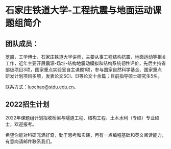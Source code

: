 # 石家庄铁道大学-工程抗震与地面运动课题组简介

## 团队成员：

[罗超](https://www.chaocompute.com/cv)，工学博士，石家庄铁道大学讲师，主要从事工程结构抗震，地面运动等相关工作，近年主要开展震源-场址-结构地震动模拟和结构系统韧性评价，先后主持省部级项目3项，国家重点实验室自主课题1项，参与国家自然科学基金、国家重点研发计划项目多项，发表论文SCI、EI等论文十余篇；目前指导硕士研究生5名。

联系方式：luochao@stdu.edu.cn。

<!-- [王昊](https://yjs.stdu.edu.cn/supervisor?code=020180108)，博士，石家庄铁道大学讲师。2017年于同济大学获得博士学位，University of California, Berkeley 联合培养博士。主要从事隔震及消能减震结构体系分析与工程实践、工程结构地震风险评估及抗震韧性评价等研究。目前主持河北省重点研发项目1项，河北省自然科学基金青年1项，河北省引进留学人员资助项目1项，国家重点实验室自主课题1项，发表SCI、EI等论文十余篇。

联系方式：wanghao@stdu.edu.cn。 -->

## 2022招生计划

2022年课题组计划招收桥梁与隧道工程、结构工程、土木水利（专硕）专业硕士，欢迎报考。

希望你能对科研充满好奇，勤于思考和实践，再有一点编程基础和英文阅读能力，有意向请邮件联系我们。
